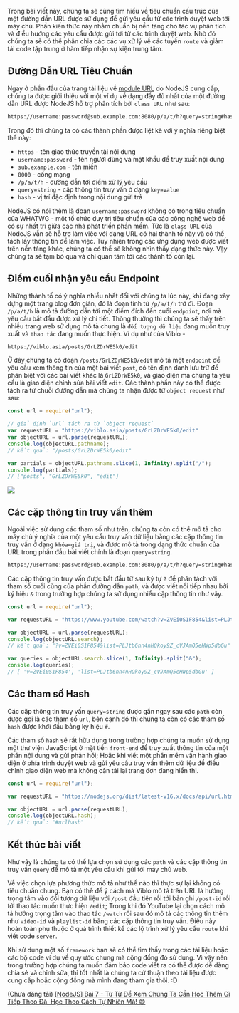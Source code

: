 Trong bài viết này, chúng ta sẽ cùng tìm hiểu về tiêu chuẩn cấu trúc của một đường dẫn URL được sử dụng để gửi yêu cầu từ các trình duyệt web tới máy chủ. Phần kiến thức này nhằm chuẩn bị nền tảng cho tác vụ phân tích và điều hướng các yêu cầu được gửi tới từ các trình duyệt web. Nhờ đó chúng ta sẽ có thể phân chia các các vụ xử lý về các tuyến `route` và giảm tải code tập trung ở hàm tiếp nhận sự kiện trung tâm.

## Đường Dẫn URL Tiêu Chuẩn

Ngay ở phần đầu của trang tài liệu về [module URL](https://nodejs.org/dist/latest-v16.x/docs/api/url.html#url-strings-and-url-objects) do NodeJS cung cấp, chúng ta được giới thiệu với một ví dụ về dạng đầy đủ nhất của một đường dẫn URL được NodeJS hỗ trợ phân tích bởi `class URL` như sau:

```url.txt
https://username:password@sub.example.com:8080/p/a/t/h?query=string#hash
```

Trong đó thì chúng ta có các thành phần được liệt kê với ý nghĩa riêng biệt thế này:

- `https` - tên giao thức truyền tải nội dung
- `username:password` - tên người dùng và mật khẩu để truy xuất nội dung
- `sub.example.com` - tên miền
- `8000` - cổng mạng
- `/p/a/t/h` - đường dẫn tới điểm xử lý yêu cầu
- `query=string` - cặp thông tin truy vấn ở dạng `key=value`
- `hash` - vị trí đặc định trong nội dung gửi trả

NodeJS có nói thêm là đoạn `username:password` không có trong tiêu chuẩn của WHATWG - một tổ chức duy trì tiêu chuẩn của các công nghệ web để có sự nhất trí giữa các nhà phát triển phần mềm. Tức là `class URL` của NodeJS vẫn sẽ hỗ trợ làm việc với dạng URL có hai thành tố này và có thể tách lấy thông tin để làm việc. Tuy nhiên trong các ứng dụng web được viết trên nền tảng khác, chúng ta có thể sẽ không nhìn thấy dạng thức này. Vậy chúng ta sẽ tạm bỏ qua và chỉ quan tâm tới các thành tố còn lại.

## Điểm cuối nhận yêu cầu Endpoint

Những thành tố có ý nghĩa nhiều nhất đối với chúng ta lúc này, khi đang xây dựng một trang blog đơn giản, đó là đoạn tính từ `/p/a/t/h` trở đi. Đoạn `/p/a/t/h` là mô tả đường dẫn tới một điểm đích đến cuối `endpoint`, nơi mà yêu cầu bắt đầu được xử lý chi tiết. Thông thường thì chúng ta sẽ thấy trên nhiều trang web sử dụng mô tả chung là `đối tượng dữ liệu` đang muốn truy xuất và `thao tác` đang muốn thực hiện. Ví dụ như của Viblo -

```url.txt
https://viblo.asia/posts/GrLZDrWE5k0/edit
```

Ở đây chúng ta có đoạn `/posts/GrLZDrWE5k0/edit` mô tả một `endpoint` để yêu cầu xem thông tin của một bài viết `post`, có tên định danh lưu trữ để phân biệt với các bài viết khác là `GrLZDrWE5k0`, và giao diện mà chúng ta yêu cầu là giao diện chỉnh sửa bài viết `edit`. Các thành phần này có thể được tách ra từ chuỗi đường dẫn mà chúng ta nhận được từ `object request` như sau:

```nodejs-blog/test.js
const url = require("url");

// giả định `url` tách ra từ `object request`
var requestURL = "https://viblo.asia/posts/GrLZDrWE5k0/edit"
var objectURL = url.parse(requestURL);
console.log(objectURL.pathname);
// kết quả: "/posts/GrLZDrWE5k0/edit"

var partials = objectURL.pathname.slice(1, Infinity).split("/");
console.log(partials);
// ["posts", "GrLZDrWE5k0", "edit"]
```

![](https://images.viblo.asia/6f12e6a4-c024-4ba1-b70e-67d33fcbd3b0.png)

## Các cặp thông tin truy vấn thêm

Ngoài việc sử dụng các tham số như trên, chúng ta còn có thể mô tả cho máy chủ ý nghĩa của một yêu cầu truy vấn dữ liệu bằng các cặp thông tin truy vấn ở dạng `khóa=giá trị`, và được mô tả trong dạng thức chuẩn của URL trong phần đầu bài viết chính là đoạn `query=string`.

```url.txt
https://username:password@sub.example.com:8080/p/a/t/h?query=string#hash
```

Các cặp thông tin truy vấn được bắt đầu từ sau ký tự `?` để phân tách với tham số cuối cùng của phần đường dẫn `path`, và được viết nối tiếp nhau bởi ký hiệu `&` trong trường hợp chúng ta sử dụng nhiều cặp thông tin như vậy.

```nodejs-blog/test.js
const url = require("url");

var requestURL = "https://www.youtube.com/watch?v=ZVEi0S1F854&list=PLJtb6nn4nHOkoy9Z_cVJAmQ5eHWp5dbGu";

var objectURL = url.parse(requestURL);
console.log(objectURL.search);
// kết quả: "?v=ZVEi0S1F854&list=PLJtb6nn4nHOkoy9Z_cVJAmQ5eHWp5dbGu"

var queries = objectURL.search.slice(1, Infinity).split("&");
console.log(queries);
// [ 'v=ZVEi0S1F854', 'list=PLJtb6nn4nHOkoy9Z_cVJAmQ5eHWp5dbGu' ]
```

## Các tham số Hash

Các cặp thông tin truy vấn `query=string` được gắn ngay sau các `path` còn được gọi là các tham số `url`, bên cạnh đó thì chúng ta còn có các tham số `hash` được khởi đầu bằng ký hiệu `#`.

Các tham số `hash` sẽ rất hữu dụng trong trường hợp chúng ta muốn sử dụng một thư viện JavaScript ở mặt tiền `front-end` để truy xuất thông tin của một phần nội dung và gửi phản hồi; Hoặc khi viết một phần mềm vận hành giao diện ở phía trình duyệt web và gửi yêu cầu truy vấn thêm dữ liệu để điều chỉnh giao diện web mà không cần tải lại trang đơn đang hiển thị.

```nodejs-blog/test.js
const url = require("url");

var requestURL = "https://nodejs.org/dist/latest-v16.x/docs/api/url.html#urlhash";

var objectURL = url.parse(requestURL);
console.log(objectURL.hash);
// kết quả: "#urlhash"
```

## Kết thúc bài viết

Như vậy là chúng ta có thể lựa chọn sử dụng các `path` và các cặp thông tin truy vấn `query` để mô tả một yêu cầu khi gửi tới máy chủ web.

Về việc chọn lựa phương thức mô tả như thế nào thì thực sự lại không có tiêu chuẩn chung. Bạn có thể để ý cách mà Viblo mô tả trên URL là hướng trọng tâm vào đối tượng dữ liệu với `/post` đầu tiên rồi tới bản ghi `/post-id` rồi tới thao tác muốn thực hiện `/edit`; Trong khi đó YouTube lại chọn cách mô tả hướng trọng tâm vào thao tác `/watch` rồi sau đó mô tả các thông tin thêm như `video-id` và `playlist-id` bằng các cặp thông tin truy vấn. Điều này hoàn toàn phụ thuộc ở quá trình thiết kế các lộ trình xử lý yêu cầu `route` khi viết code `server`.

Khi sử dụng một số `framework` bạn sẽ có thể tìm thấy trong các tài liệu hoặc các bộ code ví dụ về quy ước chung mà cộng đồng đó sử dụng. Vì vậy nên trong trường hợp chúng ta muốn đảm bảo code viết ra có thể được dễ dàng chia sẻ và chỉnh sửa, thì tốt nhất là chúng ta cứ thuận theo tài liệu được cung cấp hoặc cộng đồng mà mình đang tham gia thôi. :D

(Chưa đăng tải) [[NodeJS] Bài 7 - Từ Từ Để Xem Chúng Ta Cần Học Thêm Gì Tiếp Theo Đã. Học Theo Cách Tự Nhiên Mà! 😄](#)
